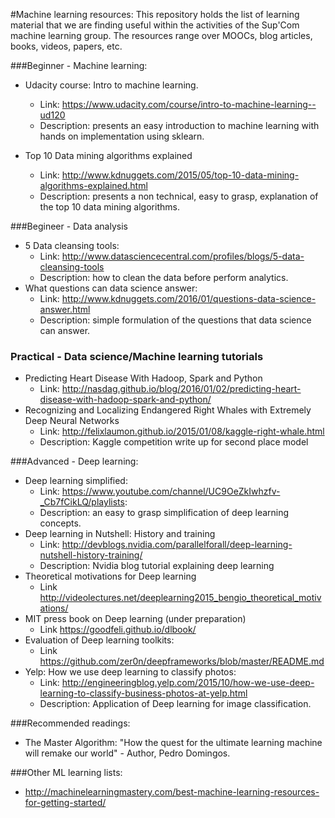 #Machine learning resources: 
This repository holds the list of learning material that we are finding useful within the activities of the Sup'Com machine learning group. The resources range over MOOCs, blog articles, books, videos, papers, etc. 

###Beginner - Machine learning: 
	
 - Udacity course: Intro to machine learning. 
 	- Link: https://www.udacity.com/course/intro-to-machine-learning--ud120
 	- Description: presents an easy introduction to machine learning with hands on implementation using sklearn. 

 - Top 10 Data mining algorithms explained
 	- Link: http://www.kdnuggets.com/2015/05/top-10-data-mining-algorithms-explained.html
 	- Description: presents a non technical, easy to grasp, explanation of the top 10 data mining algorithms. 

###Begineer - Data analysis 

 - 5 Data cleansing tools: 
 	- Link: http://www.datasciencecentral.com/profiles/blogs/5-data-cleansing-tools 
 	- Description: how to clean the data before perform analytics.
 - What questions can data science answer: 
 	- Link: http://www.kdnuggets.com/2016/01/questions-data-science-answer.html
 	- Description: simple formulation of the questions that data science can answer. 

### Practical - Data science/Machine learning tutorials 

 - Predicting Heart Disease With Hadoop, Spark and Python
 	- Link: http://nasdag.github.io/blog/2016/01/02/predicting-heart-disease-with-hadoop-spark-and-python/
 - Recognizing and Localizing Endangered Right Whales with Extremely Deep Neural Networks
 	- Link: http://felixlaumon.github.io/2015/01/08/kaggle-right-whale.html
 	- Description: Kaggle competition write up for second place model 

###Advanced - Deep learning: 


 - Deep learning simplified: 
 	- Link: https://www.youtube.com/channel/UC9OeZkIwhzfv-_Cb7fCikLQ/playlists: 
 	- Description: an easy to grasp simplification of deep learning concepts.
 - Deep learning in Nutshell: History and training 
 	- Link: http://devblogs.nvidia.com/parallelforall/deep-learning-nutshell-history-training/
 	- Description: Nvidia blog tutorial explaining deep learning  
 - Theoretical motivations for Deep learning 
 	- Link http://videolectures.net/deeplearning2015_bengio_theoretical_motivations/
 - MIT press book on Deep learning (under preparation)
 	- Link https://goodfeli.github.io/dlbook/ 
 - Evaluation of Deep learning toolkits: 
 	- Link https://github.com/zer0n/deepframeworks/blob/master/README.md
 - Yelp: How we use deep learning to classify photos: 
 	- Link: http://engineeringblog.yelp.com/2015/10/how-we-use-deep-learning-to-classify-business-photos-at-yelp.html 
 	- Description: Application of Deep learning for image classification. 

###Recommended readings: 
 
 - The Master Algorithm: "How the quest for the ultimate learning machine will remake our world" - Author, Pedro Domingos. 


###Other ML learning lists: 

 - http://machinelearningmastery.com/best-machine-learning-resources-for-getting-started/

